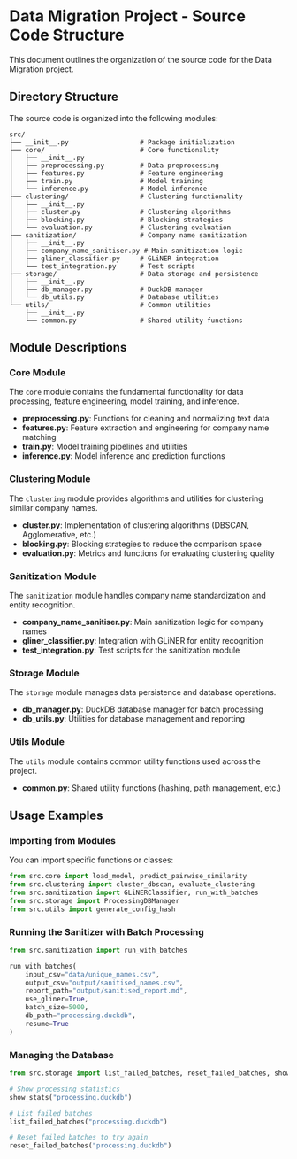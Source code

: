 # Data Migration Project - Source Code Structure

This document outlines the organization of the source code for the Data Migration project.

## Directory Structure

The source code is organized into the following modules:

```
src/
├── __init__.py                  # Package initialization
├── core/                        # Core functionality
│   ├── __init__.py
│   ├── preprocessing.py         # Data preprocessing
│   ├── features.py              # Feature engineering
│   ├── train.py                 # Model training
│   └── inference.py             # Model inference
├── clustering/                  # Clustering functionality
│   ├── __init__.py
│   ├── cluster.py               # Clustering algorithms
│   ├── blocking.py              # Blocking strategies
│   └── evaluation.py            # Clustering evaluation
├── sanitization/                # Company name sanitization
│   ├── __init__.py
│   ├── company_name_sanitiser.py # Main sanitization logic
│   ├── gliner_classifier.py     # GLiNER integration
│   └── test_integration.py      # Test scripts
├── storage/                     # Data storage and persistence
│   ├── __init__.py
│   ├── db_manager.py            # DuckDB manager
│   └── db_utils.py              # Database utilities
└── utils/                       # Common utilities
    ├── __init__.py
    └── common.py                # Shared utility functions
```

## Module Descriptions

### Core Module

The `core` module contains the fundamental functionality for data processing, feature engineering, model training, and inference.

- **preprocessing.py**: Functions for cleaning and normalizing text data
- **features.py**: Feature extraction and engineering for company name matching
- **train.py**: Model training pipelines and utilities
- **inference.py**: Model inference and prediction functions

### Clustering Module

The `clustering` module provides algorithms and utilities for clustering similar company names.

- **cluster.py**: Implementation of clustering algorithms (DBSCAN, Agglomerative, etc.)
- **blocking.py**: Blocking strategies to reduce the comparison space
- **evaluation.py**: Metrics and functions for evaluating clustering quality

### Sanitization Module

The `sanitization` module handles company name standardization and entity recognition.

- **company_name_sanitiser.py**: Main sanitization logic for company names
- **gliner_classifier.py**: Integration with GLiNER for entity recognition
- **test_integration.py**: Test scripts for the sanitization module

### Storage Module

The `storage` module manages data persistence and database operations.

- **db_manager.py**: DuckDB database manager for batch processing
- **db_utils.py**: Utilities for database management and reporting

### Utils Module

The `utils` module contains common utility functions used across the project.

- **common.py**: Shared utility functions (hashing, path management, etc.)

## Usage Examples

### Importing from Modules

You can import specific functions or classes:

```python
from src.core import load_model, predict_pairwise_similarity
from src.clustering import cluster_dbscan, evaluate_clustering
from src.sanitization import GLiNERClassifier, run_with_batches
from src.storage import ProcessingDBManager
from src.utils import generate_config_hash
```

### Running the Sanitizer with Batch Processing

```python
from src.sanitization import run_with_batches

run_with_batches(
    input_csv="data/unique_names.csv",
    output_csv="output/sanitised_names.csv",
    report_path="output/sanitised_report.md",
    use_gliner=True,
    batch_size=5000,
    db_path="processing.duckdb",
    resume=True
)
```

### Managing the Database

```python
from src.storage import list_failed_batches, reset_failed_batches, show_stats

# Show processing statistics
show_stats("processing.duckdb")

# List failed batches
list_failed_batches("processing.duckdb")

# Reset failed batches to try again
reset_failed_batches("processing.duckdb")
```
